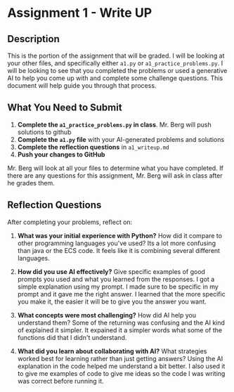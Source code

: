 # Assignment 1 - Write UP

## Description
This is the portion of the assignment that will be graded.  I will be looking at your other files, and specifically either `a1.py` or `a1_practice_problems.py`.  I will be looking to see that you completed the problems or used a generative AI to help you come up with and complete some challenge questions.  This document will help guide you through that process.

## What You Need to Submit
1. **Complete the `a1_practice_problems.py` in class**.  Mr. Berg will push solutions to github
2. **Complete the `a1.py` file** with your AI-generated problems and solutions
3. **Complete the reflection questions** in `a1_writeup.md`
4. **Push your changes to GitHub**

Mr. Berg will look at all your files to determine what you have completed.  If there are any questions for this assignment, Mr. Berg will ask in class after he grades them.


## Reflection Questions

After completing your problems, reflect on:

1. **What was your initial experience with Python?** How did it compare to other programming languages you've used?
Its a lot more confusing than java or the ECS code. It feels like it is combining several different languages.

2. **How did you use AI effectively?** Give specific examples of good prompts you used and what you learned from the responses.
I got a simple explanation using my prompt. I made sure to be specific in my prompt and it gave me the right answer. I learned that the more specific you make it, the easier it will be to give you the answer you want.

3. **What concepts were most challenging?** How did AI help you understand them?
Some of the returning was confusing and the AI kind of explained it simpler. It expained it a simpler words what some of the functions did that I didn't understand.

4. **What did you learn about collaborating with AI?** What strategies worked best for learning rather than just getting answers?
Using the AI explanation in the code helped me understand a bit better. I also used it to give me examples of code to give me ideas so the code I was writing was correct before running it.
